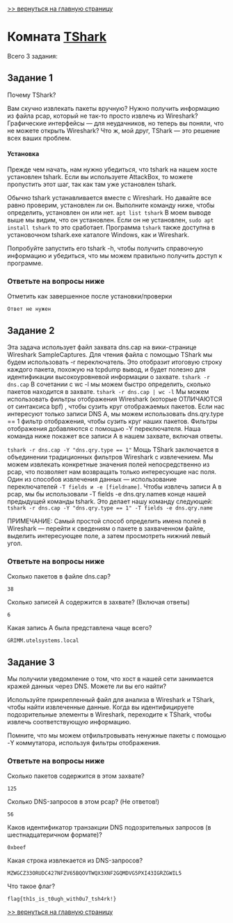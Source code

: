 [>> вернуться на главную страницу](https://github.com/BEPb/tryhackme/blob/master/README.md)

# Комната [TShark](https://tryhackme.com/r/room/tshark) 

Всего 3 задания:
## Задание 1
Почему TShark?

Вам скучно извлекать пакеты вручную? Нужно получить информацию из файла pcap, который не так-то просто извлечь из 
Wireshark? Графические интерфейсы — для неудачников, но теперь вы поняли, что не можете открыть Wireshark? Что ж, 
мой друг, TShark — это решение всех ваших проблем.

#### Установка

Прежде чем начать, нам нужно убедиться, что tshark на нашем хосте установлен tshark. Если вы используете AttackBox, 
то можете пропустить этот шаг, так как там уже установлен tshark.

Обычно tshark устанавливается вместе с Wireshark. Но давайте все равно проверим, установлен ли он. Выполните команду 
ниже, чтобы определить, установлен он или нет.
`apt list tshark`
В моем выводе выше мы видим, что он установлен. Если он не установлен, `sudo apt install tshark` то это сработает. 
Программа `tshark` также доступна в установочном tshark.exe каталоге Windows, как и Wireshark.

Попробуйте запустить его tshark -h, чтобы получить справочную информацию и убедиться, что мы можем правильно 
получить доступ к программе.

### Ответьте на вопросы ниже
Отметить как завершенное после установки/проверки
```commandline
Ответ не нужен
```

## Задание 2
Эта задача использует файл захвата dns.cap на вики-странице Wireshark SampleCaptures.
Для чтения файла с помощью TShark мы будем использовать -r переключатель. Это отобразит итоговую строку каждого 
пакета, похожую на tcpdump вывод, и будет полезно для идентификации высокоуровневой информации о захвате.
`
tshark -r dns.cap
`
В сочетании с wc -l мы можем быстро определить, сколько пакетов находится в захвате.
`
tshark -r dns.cap | wc -l
`
Мы можем использовать фильтры отображения Wireshark (которые ОТЛИЧАЮТСЯ от синтаксиса bpf) , чтобы сузить круг 
отображаемых пакетов. Если нас интересуют только записи DNS A, мы можем использовать dns.qry.type == 1 фильтр 
отображения, чтобы сузить круг наших пакетов. Фильтры отображения добавляются с помощью -Y переключателя. Наша 
команда ниже покажет все записи A в нашем захвате, включая ответы.

`
tshark -r dns.cap -Y "dns.qry.type == 1"
`
Мощь TShark заключается в объединении традиционных фильтров Wireshark с извлечением. Мы можем извлекать конкретные 
значения полей непосредственно из pcap, что позволяет нам возвращать только интересующие нас поля. Один из способов 
извлечения данных — использование переключателей `-T fields и -e [fieldname]`. Чтобы извлечь записи A в pcap, мы бы 
использовали -T fields -e dns.qry.nameв конце нашей предыдущей команды tshark. Это делает нашу команду следующей:
`tshark -r dns.cap -Y "dns.qry.type == 1" -T fields -e dns.qry.name`

ПРИМЕЧАНИЕ: Самый простой способ определить имена полей в Wireshark — перейти к сведениям о пакете в захваченном 
файле, выделить интересующее поле, а затем просмотреть нижний левый угол.

### Ответьте на вопросы ниже
Сколько пакетов в файле dns.cap?
```commandline
38
```
Сколько записей A содержится в захвате? (Включая ответы)
```commandline
6
```
Какая запись А была представлена чаще всего?
```commandline
GRIMM.utelsystems.local
```

## Задание 3
Мы получили уведомление о том, что хост в нашей сети занимается кражей данных через DNS. Можете ли вы его найти?

Используйте прикрепленный файл для анализа в Wireshark и TShark, чтобы найти извлеченные данные. Когда вы 
идентифицируете подозрительные элементы в Wireshark, переходите к TShark, чтобы извлечь соответствующую информацию.

Помните, что мы можем отфильтровывать ненужные пакеты с помощью -Y коммутатора, используя фильтры отображения.

### Ответьте на вопросы ниже
Сколько пакетов содержится в этом захвате?
```commandline
125
```
Сколько DNS-запросов в этом pcap? (Не ответов!)
```commandline
56
```
Каков идентификатор транзакции DNS подозрительных запросов (в шестнадцатеричном формате)?
```commandline
0xbeef
```
Какая строка извлекается из DNS-запросов?
```commandline
MZWGCZ33ORUDC427NFZV65BQOVTWQX3XNF2GQMDVG5PXI43IGRZGWIL5
```
Что такое флаг?
```commandline
flag{th1s_is_t0ugh_with0u7_tsh4rk!}
```

[>> вернуться на главную страницу](https://github.com/BEPb/tryhackme/blob/master/README.md)